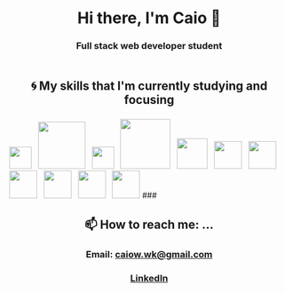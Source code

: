 # <div align=center>Hi there, I'm Caio 👋</div>
### <div align=center>Full stack web developer student</div><br/>


## <div align=center>:cyclone: My skills that I'm currently studying and focusing</div>
### <div align=center>
  <img src='https://seeklogo.com/images/J/javascript-logo-8892AEFCAC-seeklogo.com.png' width='40' /> &nbsp;
  <img src='https://d2eip9sf3oo6c2.cloudfront.net/tags/images/000/001/074/landscape/nextjs.png' width='85' /> &nbsp;
  <img src='https://assets.stickpng.com/images/5848309bcef1014c0b5e4a9a.png' width='40' /> &nbsp;
  <img src='https://cdn.worldvectorlogo.com/logos/redux-saga.svg' width='90' /> &nbsp;
  <img src='https://seeklogo.com/images/R/react-logo-7B3CE81517-seeklogo.com.png' width='55' /> &nbsp;
  <img src='https://raw.githubusercontent.com/styled-components/brand/master/styled-components.png' width='50' /> &nbsp;
  <img src='https://seeklogo.com/images/N/nodejs-logo-FBE122E377-seeklogo.com.png' width='50' />  &nbsp;
  <img src='https://seeklogo.com/images/N/nestjs-logo-09342F76C0-seeklogo.com.png' width='50' />  &nbsp;
  <img src='https://upload.wikimedia.org/wikipedia/commons/thumb/4/4c/Typescript_logo_2020.svg/512px-Typescript_logo_2020.svg.png' width='50' /> &nbsp;
  <img src='https://www.iconfinder.com/data/icons/logos-brands-5/24/postgresql-512.png' width='50' />  &nbsp;
  <img src='https://img.icons8.com/color/452/mongodb.png' width='50' />
###</div><br/>


<!--
## <div align=center>🤔 I’m looking for help with ...</div>
### <div align=center></div><br/>
-->

## <div align=center>📫 How to reach me: ...</div>
### <div align=center>Email: caiow.wk@gmail.com</div>
### <div align=center>[LinkedIn](https://www.linkedin.com/in/kxk/)</div><br/>
